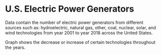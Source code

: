 # U.S. Electric Power Generators

Data contain the number of electric power generators from different sources such as: hydroelectric, natural gas, other, coal, nuclear, solar, and wind technologies from year 2001 to year 2018 across the United States.

Graph shows the decrease or increase of certain technologies throughout the years.
